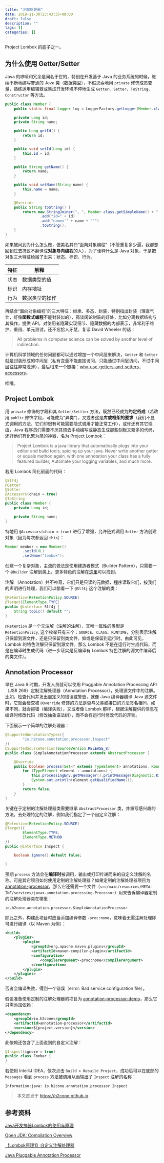 ```yaml
---
title: "注解处理器"
date: 2019-11-30T23:43:35+08:00
draft: false
description: ""
tags: []
categories: []
---
```


Project Lombok 的底子之一。

<!--more-->

## 为什么使用 Getter/Setter

Java 的啰嗦和冗余是闻名于世的，特别在开发基于 Java 的业务系统的时候，继续不断地编写普通的 Java 类（数据类型），不假思索地用 `private` 修饰成员变量，熟练运用编辑器或集成开发环境不停地生成 `Getter`、`Setter`、`ToString`、`Constructor` 等方法。

```java
public class Member {
    public static final Logger log = LoggerFactory.getLogger(Member.class);

    private Long id;
    private String name;

    public Long getId() {
        return id;
    }

    public void setId(Long id) {
        this.id = id;
    }

    public String getName() {
        return name;
    }

    public void setName(String name) {
        this.name = name;
    }

    @Override
    public String toString() {
        return new StringJoiner(", ", Member.class.getSimpleName() + "[", "]")
                .add("id=" + id)
                .add("name='" + name + "'")
                .toString();
    }
}
```

如果被问到为什么怎么做，便美名其曰“面向对象编程”（不管重复多少遍，我都想回到过去抗议不翻译成**对象导向编程**的人），为了诠释什么是 Java 对象，于是把对象三大特征给搬了出来：状态、标识、行为。

特征 | 解释
--- | ---
状态 | 数据类型的值
标识 | 内存地址
行为 | 数据类型的操作

再结合“面向对象编程”的三大特征：继承、多态、封装，特别指出封装（理直气壮，好像**函数式编程**不能封装似的），高谈阔论封装的好处，比如分离数据结构与其操作，提供 API，对使用者隐藏实现细节、隐藏数据的内部表示，非常利于维护、重用、单元测试，还不忘拾人牙慧，复读 David Wheeler 的话：

> All problems in computer science can be solved by another level of indirection.

计算机科学领域的任何问题都可以通过增加一个中间层来解决，`Getter` 和 `Setter` 就是封装形成的中间层（私有变量不能直接访问，只能通过中间层访问，不过中间层往往非常浅薄），最后甩来一个链接：[why-use-getters-and-setters-accessors](https://stackoverflow.com/questions/1568091/why-use-getters-and-setters-accessors)。

哇哦。

## Project Lombok

用 `private` 修饰的字段和其 `Getter/Settter` 方法，既然已经成为**约定俗成**（若改用 `public` 修饰字段，可能成为”异类“），又或者这是**库或框架的要求**（我们不显式调用的方法，它们却很有可能需要隐式调用才能正常工作），或许还有其它理由，Java 程序员们需要不厌其烦去手动编写或静态生成那些刻板又繁多的代码，还好他们有化繁为简的神器，名为 [Project Lombok](https://projectlombok.org/)：

> Project Lombok is a java library that automatically plugs into your editor and build tools, spicing up your java.
Never write another getter or equals method again, with one annotation your class has a fully featured builder, Automate your logging variables, and much more.

若用 Lombok 简化前面的代码：

```java
@Slf4j
@Getter
@Setter
@Accessors(chain = true)
@ToString
public class Member {
    private Long id;

    private String name;
}
```

特地用 `@Accessors(chain = true)` 进行了增强，允许链式调用 `Setter` 方法创建对象（因为每次都返回 `this`）：

```java
Member member = new Member()
        .setId(0L)
        .setName("lombok");
```

创建一个复杂对象，主流的做法是使用建造者模式（Builder Pattern），只需要一个 `@Builder` 注解到类上，更多特色的注解在[这里](https://projectlombok.org/features/all)可以找到。

注解 （Annotation）并不神奇，它们只是只读的元数据，程序读取它们，按我们的声明进行处理，我们可以偷看一下 `@Slf4j` 这个注解的类：

```java
@Retention(RetentionPolicy.SOURCE)
@Target(ElementType.TYPE)
public @interface Slf4j {
    String topic() default "";
}
```

`@Retention` 是一个元注解（注解的注解），其唯一属性的类型是 `RetentionPolicy`, 这个枚举只有三个：`SOURCE`、`CLASS`、`RUNTIME`，分别表示注解只保留到源文件，还是只保留到类文件，抑或是保留到运行时。由此可见，Lombok 的特色注解只保留到源文件，那么 Lombok 不是在运行时生成代码，而是在编译时生成代码（进一步证实是反编译有 Lombok 特色注解的源文件编译后的类文件）。

## Annotation Processor

早在 Java 6 时期，开发人员就可以使用 Pluggable Annotation Processing API（JSR 269）定制注解处理器（Annotation Processor），处理源文件中的注解。比如，检查代码并发出自定义的错误或警告，就像 Java 编译器编译 Java 源文件时，它就会检查被 `@Override` 修饰的方法是否与父类或接口的方法签名相同，如果不同，就会报错（编译失败），又或者像 Lombok 那样，根据注解提供的信息在编译时修改代码（修改抽象语法树），而不会有运行时修改代码的开销。

下面展示一个简单的注解处理器：

```java
@SupportedAnnotationTypes({
        "io.h2cone.annotation.processor.Inspect"
})
@SupportedSourceVersion(SourceVersion.RELEASE_8)
public class SimpleAnnotationProcessor extends AbstractProcessor {

    @Override
    public boolean process(Set<? extends TypeElement> annotations, RoundEnvironment roundEnv) {
        for (TypeElement element : annotations) {
            this.processingEnv.getMessager().printMessage(Diagnostic.Kind.NOTE, element.getQualifiedName());
            System.out.println(element.getQualifiedName());
        }
        return false;
    }
}
```

关键在于定制的注解处理器类需要继承 `AbstractProcessor` 类，并重写感兴趣的方法，去处理特定的注解，例如我们指定了一个自定义注解：

```java
@Retention(RetentionPolicy.SOURCE)
@Target({
        ElementType.TYPE,
        ElementType.METHOD
})
public @interface Inspect {

    boolean ignore() default false;

}
```

预期 `process` 方法会在**编译时**被调用，输出或打印传递而来的自定义注解的名称。可是其它项目如何使用定制的注解处理器？如果定制的注解处理器项目为 [annotation-processor](https://github.com/h2cone/java-examples/tree/master/annotation-processor)，那么它还需要一个文件（`src/main/resources/META-INF/services/javax.annotation.processing.Processor`）用来告诉编译器定制的注解处理器类在哪里：

```
io.h2cone.annotation.processor.SimpleAnnotationProcessor
```

除此之外，构建此项目时应当添加编译参数 `-proc:none`，意味着无需注解处理即可进行编译（以 Maven 为例）：

```xml
<build>
    <plugins>
        <plugin>
            <groupId>org.apache.maven.plugins</groupId>
            <artifactId>maven-compiler-plugin</artifactId>
            <configuration>
                <compilerArgument>-proc:none</compilerArgument>
            </configuration>
        </plugin>
    </plugins>
</build>
```

否者会编译失败，得到一个错误（error: Bad service configuration file）。

假设准备使用定制的注解处理器的项目为 [annotation-processor-demo](https://github.com/h2cone/java-examples/tree/master/annotation-processor-demo)，那么它只需添加依赖：

```xml
<dependency>
    <groupId>io.h2cone</groupId>
    <artifactId>annotation-processor</artifactId>
    <version>${project.version}</version>
</dependency>
```

此依赖还包含了上面说到的自定义注解：

```java
@Inspect(ignore = true)
public class Foobar {
}
```

若使用 IntelliJ IDEA，依次点击 `Build > Rebuild Project`，成功后可以在底部的 `Messages` 看到 `process` 方法被调用从而输出了 `Inspect` 注解的名称：

```
Information:java: io.h2cone.annotation.processor.Inspect
```

> 本文首发于 https://h2cone.github.io

## 参考资料

[Java开发神器Lombok的使用与原理](http://blog.didispace.com/java-lombok-how-to-use/)

[Open JDK: Compilation Overview](http://openjdk.java.net/groups/compiler/doc/compilation-overview/index.html)

[【Lombok原理1】自定义注解处理器](http://patamon.me/icemimosa/Java/[Lombok%E5%8E%9F%E7%90%861]%E8%87%AA%E5%AE%9A%E4%B9%89%E6%B3%A8%E8%A7%A3%E5%A4%84%E7%90%86%E5%99%A8/)

[Java Pluggable Annotation Processor](https://www.logicbig.com/tutorials/core-java-tutorial/java-se-annotation-processing-api/annotation-processing-concepts.html)
